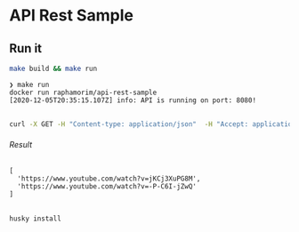 # API Rest Sample

## Run it

```zsh
make build && make run
```


```
❯ make run      
docker run raphamorim/api-rest-sample
[2020-12-05T20:35:15.107Z] info: API is running on port: 8080!
```

## 

```zsh
curl -X GET -H "Content-type: application/json"  -H "Accept: application/json" -d '{"url":"https://content.viaplay.se/pc-se/film/bad-boys-for-life-2020"}' "http://localhost:8080/trailer"
```

###### Result

```
[
  'https://www.youtube.com/watch?v=jKCj3XuPG8M',
  'https://www.youtube.com/watch?v=-P-C6I-jZwQ'
]
```

## 

```zsh
husky install
```